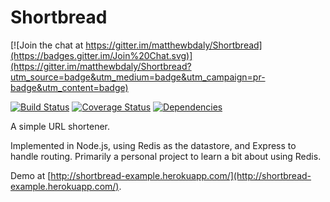 Shortbread
==========

[![Join the chat at https://gitter.im/matthewbdaly/Shortbread](https://badges.gitter.im/Join%20Chat.svg)](https://gitter.im/matthewbdaly/Shortbread?utm_source=badge&utm_medium=badge&utm_campaign=pr-badge&utm_content=badge)

[![Build Status](https://travis-ci.org/matthewbdaly/Shortbread.svg?branch=master)](https://travis-ci.org/matthewbdaly/Shortbread)
[![Coverage Status](https://img.shields.io/coveralls/matthewbdaly/Shortbread.svg)](https://coveralls.io/r/matthewbdaly/Shortbread?branch=master)
[![Dependencies](https://david-dm.org/matthewbdaly/Shortbread.png)](https://david-dm.org/matthewbdaly/Shortbread)

A simple URL shortener.

Implemented in Node.js, using Redis as the datastore, and Express to handle routing. Primarily a personal project to learn a bit about using Redis.

Demo at [http://shortbread-example.herokuapp.com/](http://shortbread-example.herokuapp.com/).
